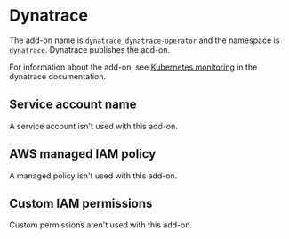 # Dynatrace<a name="add-on-dynatrace"></a>

The add\-on name is `dynatrace_dynatrace-operator` and the namespace is `dynatrace`\. Dynatrace publishes the add\-on\.

For information about the add\-on, see [Kubernetes monitoring](https://www.dynatrace.com/technologies/kubernetes-monitoring/) in the dynatrace documentation\.

## Service account name<a name="add-on-dynatrace-service-account-name"></a>

A service account isn't used with this add\-on\.

## AWS managed IAM policy<a name="add-on-dynatrace-managed-policy"></a>

A managed policy isn't used with this add\-on\.

## Custom IAM permissions<a name="add-on-dynatrace-custom-permissions"></a>

Custom permissions aren't used with this add\-on\.